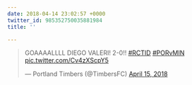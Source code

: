 ```yaml
---
date: 2018-04-14 23:02:57 +0000
twitter_id: 985352750035881984
title: ''

---
```

<blockquote class="twitter-tweet"><p lang="eu" dir="ltr">GOAAAALLLL DIEGO VALERI! 2-0!! <a href="https://twitter.com/hashtag/RCTID?src=hash&amp;ref_src=twsrc%5Etfw">#RCTID</a> <a href="https://twitter.com/hashtag/PORvMIN?src=hash&amp;ref_src=twsrc%5Etfw">#PORvMIN</a> <a href="https://t.co/Cv4zXScpY5">pic.twitter.com/Cv4zXScpY5</a></p>&mdash; Portland Timbers (@TimbersFC) <a href="https://twitter.com/TimbersFC/status/985352518367461376?ref_src=twsrc%5Etfw">April 15, 2018</a></blockquote>
<script async src="https://platform.twitter.com/widgets.js" charset="utf-8"></script>

